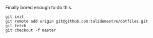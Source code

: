 Finally bored enough to do this.
```
git init
git remote add origin git@github.com:talidemestre/dotfiles.git
git fetch
git checkout -f master
```
